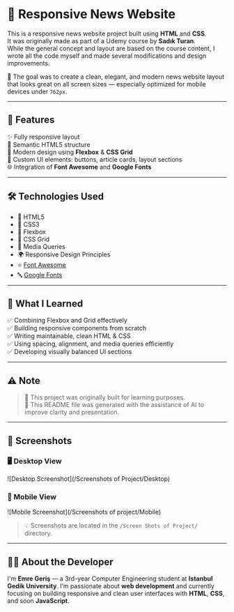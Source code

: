 # 📰 Responsive News Website

This is a responsive news website project built using **HTML** and **CSS**.  
It was originally made as part of a Udemy course by **Sadık Turan**.  
While the general concept and layout are based on the course content, I wrote all the code myself and made several modifications and design improvements.

🎯 The goal was to create a clean, elegant, and modern news website layout that looks great on all screen sizes — especially optimized for mobile devices under `762px`.

---

## 🚀 Features

✨ Fully responsive layout  
🧱 Semantic HTML5 structure  
🎨 Modern design using **Flexbox** & **CSS Grid**  
🎯 Custom UI elements: buttons, article cards, layout sections  
🌐 Integration of **Font Awesome** and **Google Fonts**

---

## 🛠️ Technologies Used

- 🧾 HTML5  
- 🎨 CSS3  
- 📐 Flexbox  
- 🔳 CSS Grid  
- 📱 Media Queries  
- 🌍 Responsive Design Principles  
- ⭐ [Font Awesome](https://fontawesome.com/)  
- 🔤 [Google Fonts](https://fonts.google.com/)

---

## 🧠 What I Learned

✅ Combining Flexbox and Grid effectively  
✅ Building responsive components from scratch  
✅ Writing maintainable, clean HTML & CSS  
✅ Using spacing, alignment, and media queries efficiently  
✅ Developing visually balanced UI sections

---

## ⚠️ Note

> 📌 This project was originally built for learning purposes.  
> 🧠 This README file was generated with the assistance of AI to improve clarity and presentation.

---

## 📸 Screenshots

### 🖥️ Desktop View  
![Desktop Screenshot](/Screenshots of Project/Desktop)

### 📱 Mobile View  
![Mobile Screenshot](/Screenshots of project/Mobile)

> 💡 Screenshots are located in the `/Screen Shots of Project/` directory.

---

## 👨‍💻 About the Developer

I'm **Emre Geriş** — a 3rd-year Computer Engineering student at **Istanbul Gedik University**.
I’m passionate about **web development** and currently focusing on building responsive and clean user interfaces with **HTML**, **CSS**, and soon **JavaScript**.


